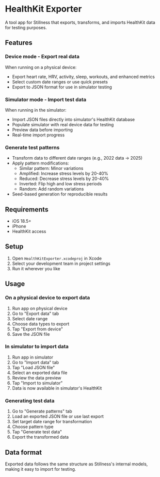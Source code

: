 # HealthKit Exporter

A tool app for Stillness that exports, transforms, and imports HealthKit data for testing purposes.

## Features

### Device mode - Export real data
When running on a physical device:
- Export heart rate, HRV, activity, sleep, workouts, and enhanced metrics
- Select custom date ranges or use quick presets
- Export to JSON format for use in simulator testing

### Simulator mode - Import test data
When running in the simulator:
- Import JSON files directly into simulator's HealthKit database
- Populate simulator with real device data for testing
- Preview data before importing
- Real-time import progress

### Generate test patterns
- Transform data to different date ranges (e.g., 2022 data → 2025)
- Apply pattern modifications:
  - Similar pattern: Minor variations
  - Amplified: Increase stress levels by 20-40%
  - Reduced: Decrease stress levels by 20-40%
  - Inverted: Flip high and low stress periods
  - Random: Add random variations
- Seed-based generation for reproducible results

## Requirements

- iOS 18.5+
- iPhone
- HealthKit access

## Setup

1. Open `HealthKitExporter.xcodeproj` in Xcode
2. Select your development team in project settings
3. Run it wherever you like

## Usage

### On a physical device to export data

1. Run app on physical device
2. Go to "Export data" tab
3. Select date range
4. Choose data types to export
5. Tap "Export from device"
6. Save the JSON file

### In simulator to import data

1. Run app in simulator
2. Go to "Import data" tab
3. Tap "Load JSON file"
4. Select an exported data file
5. Review the data preview
6. Tap "Import to simulator"
7. Data is now available in simulator's HealthKit

### Generating test data

1. Go to "Generate patterns" tab
2. Load an exported JSON file or use last export
3. Set target date range for transformation
4. Choose pattern type
5. Tap "Generate test data"
6. Export the transformed data

## Data format

Exported data follows the same structure as Stillness's internal models, making it easy to import for testing.
